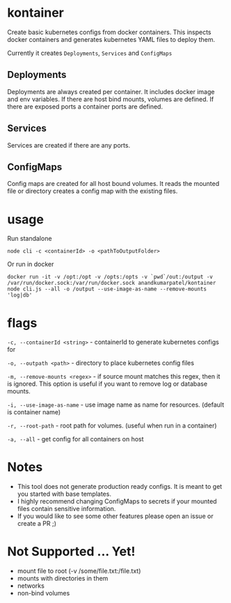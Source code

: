 # kontainer
Create basic kubernetes configs from docker containers. This inspects docker containers and generates kubernetes YAML files to deploy them.

Currently it creates `Deployments`, `Services` and `ConfigMaps`

## Deployments
Deployments are always created per container. It includes docker image and env variables. If there are host bind mounts, volumes are defined. If there are exposed ports a container ports are defined.

## Services
Services are created if there are any ports.

## ConfigMaps
Config maps are created for all host bound volumes. It reads the mounted file or directory creates a config map with the existing files.

# usage
Run standalone
```
node cli -c <containerId> -o <pathToOutputFolder>
```

Or run in docker

```
docker run -it -v /opt:/opt -v /opts:/opts -v `pwd`/out:/output -v /var/run/docker.sock:/var/run/docker.sock anandkumarpatel/kontainer node cli.js --all -o /output --use-image-as-name --remove-mounts 'log|db'
```

# flags
`-c, --containerId <string>` - containerId to generate kubernetes configs for

`-o, --outpath <path>` - directory to place kubernetes config files

`-m, --remove-mounts <regex>` - if source mount matches this regex, then it is ignored. This option is useful if you want to remove log or database mounts.

`-i, --use-image-as-name` - use image name as name for resources. (default is container name)

`-r, --root-path` - root path for volumes. (useful when run in a container)

`-a, --all` - get config for all containers on host

# Notes
 * This tool does not generate production ready configs. It is meant to get you started with base templates.
 * I highly recommend changing ConfigMaps to secrets if your mounted files contain sensitive information.
 * If you would like to see some other features please open an issue or create a PR ;)


# Not Supported ... Yet!
 * mount file to root (-v /some/file.txt:/file.txt)
 * mounts with directories in them
 * networks
 * non-bind volumes
